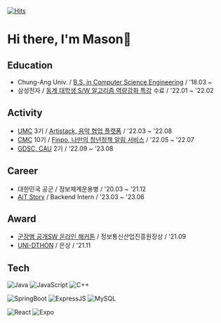 [![Hits](https://hits.seeyoufarm.com/api/count/incr/badge.svg?url=https%3A%2F%2Fgithub.com%2Fmskim9967)](https://hits.seeyoufarm.com)

# Hi there, I'm Mason👋


## Education
-  Chung-Ang Univ. / [B.S. in Computer Science Engineering](https://cse.cau.ac.kr/main.php) / '18.03 ~
-  삼성전자 / [동계 대학생 S/W 알고리즘 역량강화 특강](https://samsungalgorithm.com) 수료 / '22.01 ~ '22.02

## Activity
- [UMC](https://www.makeus.in/umc) 3기 / [Artistack, 음악 협업 플랫폼](https://atom-technician-7aa.notion.site/ARTISTACK-ae9600707aff4304872610760b0e3411) / '22.03 ~ '22.08
- [CMC](https://www.makeus.in/cmc) 10기 / [Finpo, 나만의 청년정책 알림 서비스](https://play.google.com/store/apps/details?id=com.finpo.app&hl=ko) / '22.05 ~ '22.07
- [GDSC, CAU](https://gdsc-cau.github.io/about) 2기 / '22.09 ~ '23.08


## Career
- 대한민국 공군 / 정보체계운용병 / '20.03 ~ '21.12
- [AiT Story](http://ait-story.com) / Backend Intern / '23.03 ~ '23.06

## Award
- [군장병 공개SW 온라인 해커톤](https://osam.kr/hackathon/main) / 정보통신산업진흥원장상 / '21.09
- [UNI-DTHON](https://www.swuniv.kr/notice/?q=YToxOntzOjEyOiJrZXl3b3JkX3R5cGUiO3M6MzoiYWxsIjt9&bmode=view&idx=8493735&t=board) / 은상 / '21.11


## Tech

![Java](https://img.shields.io/badge/java-%23ED8B00.svg?style=for-the-badge&logo=java&logoColor=white)
![JavaScript](https://img.shields.io/badge/javascript-%23323330.svg?style=for-the-badge&logo=javascript&logoColor=%23F7DF1E)
![C++](https://img.shields.io/badge/c++-%2300599C.svg?style=for-the-badge&logo=c%2B%2B&logoColor=white)

![SpringBoot](https://img.shields.io/badge/Spring_Boot-F2F4F9?style=for-the-badge&logo=spring-boot)
![ExpressJS](https://img.shields.io/badge/Express.js-000000?style=for-the-badge&logo=express&logoColor=white)
![MySQL](https://img.shields.io/badge/mysql-%2300f.svg?style=for-the-badge&logo=mysql&logoColor=white)

![React](https://img.shields.io/badge/react-%2320232a.svg?style=for-the-badge&logo=react&logoColor=%2361DAFB)
![Expo](https://img.shields.io/badge/Expo-1B1F23?style=for-the-badge&logo=expo&logoColor=white)
